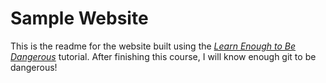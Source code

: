 # Sample Website
This is the readme for the website built using the [*Learn Enough to Be Dangerous*](https://www.learnenough.com) tutorial. After finishing this course, I will know enough git to be dangerous!
